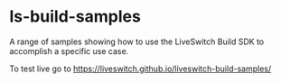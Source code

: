 # ls-build-samples
A range of samples showing how to use the LiveSwitch Build SDK to accomplish a specific use case.

To test live go to https://liveswitch.github.io/liveswitch-build-samples/
